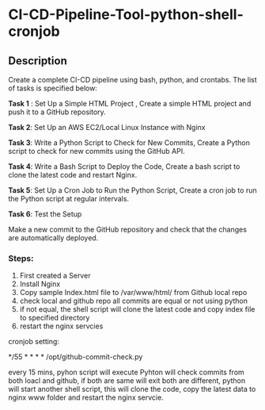 # CI-CD-Pipeline-Tool-python-shell-cronjob

## Description

Create a complete CI-CD pipeline using bash, python, and crontabs. The list of tasks is specified below: 

__Task 1__ : Set Up a Simple HTML Project , 
Create a simple HTML project and push it to a GitHub repository. 

__Task 2__: Set Up an AWS EC2/Local Linux Instance with Nginx

__Task 3__: Write a Python Script to Check for New Commits, 
 Create a Python script to check for new commits using the GitHub API.

__Task 4__: Write a Bash Script to Deploy the Code, 
Create a bash script to clone the latest code and restart Nginx.

__Task 5__: Set Up a Cron Job to Run the Python Script, 
Create a cron job to run the Python script at regular intervals.

__Task 6__: Test the Setup 

Make a new commit to the GitHub repository and check that the changes are automatically deployed. 


### Steps: 

1. First created a Server
2. Install Nginx
3. Copy sample Index.html file to /var/www/html/ from Github local repo
4. check local and github repo all commits are equal or not using python
5. if not equal, the shell script will clone the latest code and copy index file to specified directory
6. restart the nginx servcies

cronjob setting: 

*/55 * * * *  /opt/github-commit-check.py

every 15 mins, pyhon script will execute
Pyhton will check commits from both loacl and github, if both are same will exit
both are different, python will start another shell script, this will clone the code, copy the latest data to nginx www folder and restart the nginx servcie.

